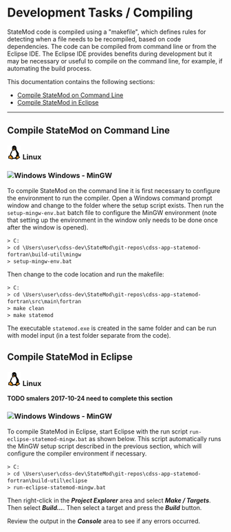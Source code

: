 # Development Tasks / Compiling #

StateMod code is compiled using a "makefile", which defines rules for detecting when a file needs to be recompiled,
based on code dependencies.
The code can be compiled from command line or from the Eclipse IDE.
The Eclipse IDE provides benefits during development but it may be necessary or useful to compile on the command line,
for example, if automating the build process.

This documentation contains the following sections:

* [Compile StateMod on Command Line](#compile-statemod-on-command-line)
* [Compile StateMod in Eclipse](#compile-statemod-in-eclipse)

----------------------

## Compile StateMod on Command Line ##

### ![Linux](../images/linux-32.png) Linux ###

### ![Windows](../images/windows-32.ico) Windows - MinGW ###

To compile StateMod on the command line it is first necessary to configure the environment to run the compiler.
Open a Windows command prompt window and change to the folder where the setup script exists.
Then run the `setup-mingw-env.bat` batch file to configure the MinGW environment (note that setting up the environment in the window only needs
to be done once after the window is opened).

```
> C:
> cd \Users\user\cdss-dev\StateMod\git-repos\cdss-app-statemod-fortran\build-util\mingw
> setup-mingw-env.bat
```

Then change to the code location and run the makefile:

```
> C:
> cd \Users\user\cdss-dev\StateMod\git-repos\cdss-app-statemod-fortran\src\main\fortran
> make clean
> make statemod
```

The executable `statemod.exe` is created in the same folder and can be run with model input (in a test folder separate from the code).

## Compile StateMod in Eclipse ##

### ![Linux](../images/linux-32.png) Linux ###

**TODO smalers 2017-10-24 need to complete this section**

### ![Windows](../images/windows-32.ico) Windows - MinGW ###

To compile StateMod in Eclipse, start Eclipse with the run script `run-eclipse-statemod-mingw.bat` as shown below.
This script automatically runs the MinGW setup script described in the previous section,
which will configure the compiler environment if necessary.


```
> C:
> cd \Users\user\cdss-dev\StateMod\git-repos\cdss-app-statemod-fortran\build-util\eclipse
> run-eclipse-statemod-mingw.bat
```

Then right-click in the ***Project Explorer*** area and select ***Make / Targets***.  Then select ***Build...***.  Then select a target and press the ***Build*** button.

Review the output in the ***Console*** area to see if any errors occurred.
